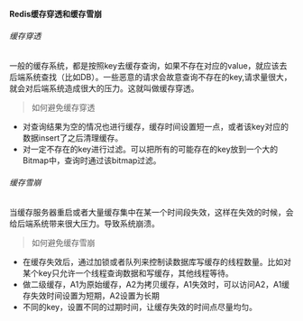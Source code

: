 #### Redis缓存穿透和缓存雪崩

###### 缓存穿透

一般的缓存系统，都是按照key去缓存查询，如果不存在对应的value，就应该去后端系统查找（比如DB）。一些恶意的请求会故意查询不存在的key,请求量很大，就会对后端系统造成很大的压力。这就叫做缓存穿透。

> 如何避免缓存穿透

* 对查询结果为空的情况也进行缓存，缓存时间设置短一点，或者该key对应的数据insert了之后清理缓存。
* 对一定不存在的key进行过滤。可以把所有的可能存在的key放到一个大的Bitmap中，查询时通过该bitmap过滤。

###### 缓存雪崩

当缓存服务器重启或者大量缓存集中在某一个时间段失效，这样在失效的时候，会给后端系统带来很大压力。导致系统崩溃。

> 如何避免缓存雪崩

* 在缓存失效后，通过加锁或者队列来控制读数据库写缓存的线程数量。比如对某个key只允许一个线程查询数据和写缓存，其他线程等待。
* 做二级缓存，A1为原始缓存，A2为拷贝缓存，A1失效时，可以访问A2，A1缓存失效时间设置为短期，A2设置为长期
* 不同的key，设置不同的过期时间，让缓存失效的时间点尽量均匀。